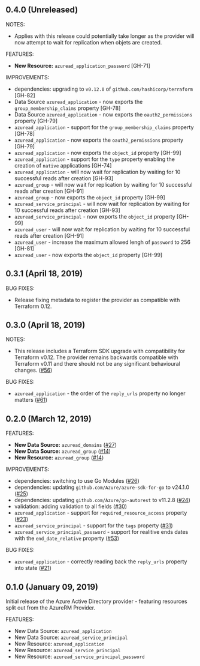 ## 0.4.0 (Unreleased)

NOTES:

* Applies with this release could potentially take longer as the provider will now attempt to wait for replication when objets are created. 

FEATURES:

* **New Resource:** `azuread_application_password` [GH-71]

IMPROVEMENTS:

* dependencies: upgrading to `v0.12.0` of `github.com/hashicorp/terraform` [GH-82]
* Data Source `azuread_application` - now exports the `group_membership_claims` property [GH-78]
* Data Source `azuread_application` - now exports the `oauth2_permissions` property [GH-79]
* `azuread_application` - support for the `group_membership_claims` property [GH-78]
* `azuread_application` - now exports the `oauth2_permissions` property [GH-79]
* `azuread_application` - now exports the `object_id` property [GH-99]
* `azuread_application` - support for the `type` property enabling the creation of `native` applications [GH-74]
* `azuread_application` - will now wait for replication by waiting for 10 successful reads after creation [GH-93]
* `azuread_group` - will now wait for replication by waiting for 10 successful reads after creation [GH-91]
* `azuread_group` - now exports the `object_id` property [GH-99]
* `azuread_service_principal` - will now wait for replication by waiting for 10 successful reads after creation [GH-93]
* `azuread_service_principal` - now exports the `object_id` property [GH-99]
* `azuread_user` - will now wait for replication by waiting for 10 successful reads after creation [GH-91]
* `azuread_user` - increase the maximum allowed lengh of `password` to 256 [GH-81]
* `azuread_user` - now exports the `object_id` property [GH-99]

## 0.3.1 (April 18, 2019)

BUG FIXES:

* Release fixing metadata to register the provider as compatible with Terraform 0.12.

## 0.3.0 (April 18, 2019)

NOTES:

* This release includes a Terraform SDK upgrade with compatibility for Terraform v0.12. The provider remains backwards compatible with Terraform v0.11 and there should not be any significant behavioural changes. ([#56](https://github.com/terraform-providers/terraform-provider-azuread/issues/56))

BUG FIXES:

* `azuread_application` - the order of the `reply_urls` property no longer matters ([#61](https://github.com/terraform-providers/terraform-provider-azuread/issues/61))

## 0.2.0 (March 12, 2019)

FEATURES:

* **New Data Source:** `azuread_domains` ([#27](https://github.com/terraform-providers/terraform-provider-azuread/issues/27))
* **New Data Source:** `azuread_group` ([#14](https://github.com/terraform-providers/terraform-provider-azuread/issues/14))
* **New Resource:** `azuread_group` ([#14](https://github.com/terraform-providers/terraform-provider-azuread/issues/14))

IMPROVEMENTS:

* dependencies: switching to use Go Modules ([#26](https://github.com/terraform-providers/terraform-provider-azuread/issues/26))
* dependencies: updating `github.com/Azure/azure-sdk-for-go` to v24.1.0 ([#25](https://github.com/terraform-providers/terraform-provider-azuread/issues/25))
* dependencies: updating `github.com/Azure/go-autorest` to v11.2.8 ([#24](https://github.com/terraform-providers/terraform-provider-azuread/issues/24))
* validation: adding validation to all fields ([#30](https://github.com/terraform-providers/terraform-provider-azuread/issues/30))
* `azuread_application` - support for `required_resource_access` property ([#23](https://github.com/terraform-providers/terraform-provider-azuread/issues/23))
* `azuread_service_principal` - support for the `tags` property ([#31](https://github.com/terraform-providers/terraform-provider-azuread/issues/31))
* `azuread_service_principal_password` - support for realitive ends dates with the `end_date_relative` property ([#53](https://github.com/terraform-providers/terraform-provider-azuread/issues/53))

BUG FIXES:

* `azuread_application` - correctly reading back the `reply_urls` property into state ([#21](https://github.com/terraform-providers/terraform-provider-azuread/issues/21))


## 0.1.0 (January 09, 2019)

Initial release of the Azure Active Directory provider - featuring resources split out from the AzureRM Provider.

FEATURES:

* New Data Source: `azuread_application`
* New Data Source: `azuread_service_principal`
* New Resource: `azuread_application`
* New Resource: `azuread_service_principal`
* New Resource: `azuread_service_principal_password`
